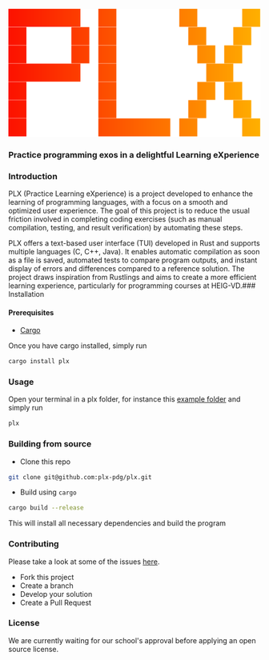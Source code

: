<center>

![logo of PLX](imgs/logo.svg)
</center>

### **P**ractice programming exos in a delightful **L**earning e**X**perience

### Introduction

PLX (Practice Learning eXperience) is a project developed to enhance the learning of programming languages, with a focus on a smooth and optimized user experience. The goal of this project is to reduce the usual friction involved in completing coding exercises (such as manual compilation, testing, and result verification) by automating these steps.

PLX offers a text-based user interface (TUI) developed in Rust and supports multiple languages (C, C++, Java). It enables automatic compilation as soon as a file is saved, automated tests to compare program outputs, and instant display of errors and differences compared to a reference solution. The project draws inspiration from Rustlings and aims to create a more efficient learning experience, particularly for programming courses at HEIG-VD.### Installation

#### Prerequisites

- [Cargo](https://www.rust-lang.org/tools/install)

Once you have cargo installed, simply run

```bash
cargo install plx
```


### Usage

Open your terminal in a plx folder, for instance this [example folder](./examples/full) and simply run

```bash
plx
```

### Building from source

- Clone this repo

```bash
git clone git@github.com:plx-pdg/plx.git
```

- Build using `cargo`

```bash
cargo build --release
```

This will install all necessary dependencies and build the program

### Contributing

Please take a look at some of the issues [here](https://github.com/plx-pdg/plx/issues).

- Fork this project
- Create a branch
- Develop your solution
- Create a Pull Request


### License

We are currently waiting for our school's approval before applying an open source license.
